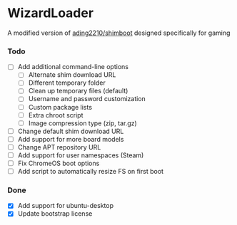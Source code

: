 # WizardLoader
A modified version of [ading2210/shimboot](https://github.com/ading2210/shimboot) designed specifically for gaming

### Todo
- [ ] Add additional command-line options
  - [ ] Alternate shim download URL
  - [ ] Different temporary folder
  - [ ] Clean up temporary files (default)
  - [ ] Username and password customization
  - [ ] Custom package lists
  - [ ] Extra chroot script
  - [ ] Image compression type (zip, tar.gz)
- [ ] Change default shim download URL
- [ ] Add support for more board models
- [ ] Change APT repository URL
- [ ] Add support for user namespaces (Steam)
- [ ] Fix ChromeOS boot options
- [ ] Add script to automatically resize FS on first boot

### Done
- [x] Add support for ubuntu-desktop
- [x] Update bootstrap license